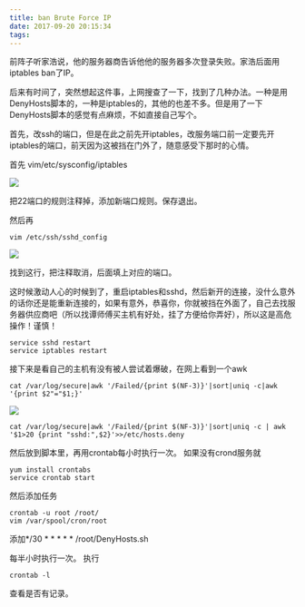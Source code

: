 ```yaml
---
title: ban Brute Force IP
date: 2017-09-20 20:15:34
tags:
---
```


前阵子听家浩说，他的服务器商告诉他他的服务器多次登录失败。家浩后面用iptables ban了IP。

后来有时间了，突然想起这件事，上网搜查了一下，找到了几种办法。一种是用DenyHosts脚本的，一种是iptables的，其他的也差不多。但是用了一下DenyHosts脚本的感觉有点麻烦，不如直接自己写个。

首先，改ssh的端口，但是在此之前先开iptables，改服务端口前一定要先开iptables的端口，前天因为这被挡在门外了，随意感受下那时的心情。

首先 vim/etc/sysconfig/iptables

![](https://qqx.im/mdimage/iptables.png)

把22端口的规则注释掉，添加新端口规则。保存退出。

然后再 

```vim/etc/ssh/sshd_config
vim /etc/ssh/sshd_config
```

![](https://qqx.im/mdimage/Port.png)

找到这行，把注释取消，后面填上对应的端口。



这时候激动人心的时候到了，重启iptables和sshd，然后新开的连接，没什么意外的话你还是能重新连接的，如果有意外，恭喜你，你就被挡在外面了，自己去找服务器供应商吧（所以找谭师傅买主机有好处，挂了方便给你弄好），所以这是高危操作！谨慎！

```
service sshd restart
service iptables restart
```

接下来是看自己的主机有没有被人尝试着爆破，在网上看到一个awk

```
cat /var/log/secure|awk '/Failed/{print $(NF-3)}'|sort|uniq -c|awk '{print $2"="$1;}'
```

![](https://qqx.im/mdimage/boom.png)

```
cat /var/log/secure|awk '/Failed/{print $(NF-3)}'|sort|uniq -c | awk '$1>20 {print "sshd:",$2}'>>/etc/hosts.deny
```

然后放到脚本里，再用crontab每小时执行一次。
如果没有crond服务就

```
yum install crontabs
service crontab start
```

然后添加任务

```
crontab -u root /root/
vim /var/spool/cron/root
```

添加*/30 * * * * * /root/DenyHosts.sh

每半小时执行一次。
执行

```
crontab -l
```

查看是否有记录。
